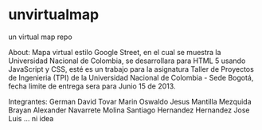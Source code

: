 unvirtualmap
============

un virtual map repo

About:
	Mapa virtual estilo Google Street, en el cual se muestra la Universidad Nacional de Colombia, se desarrollara para HTML 5
	usando JavaScript y CSS, esté es un trabajo para la asignatura Taller de Proyectos de Ingenieria (TPI) de la Universidad
	Nacional de Colombia - Sede Bogotá, fecha limite de entrega sera para Junio 15 de 2013.
	
Integrantes:
	German David Tovar Marin
	Oswaldo Jesus Mantilla Mezquida
	Brayan Alexander Navarrete Molina
	Santiago Hernandez Hernandez
	Jose Luis ... ni idea